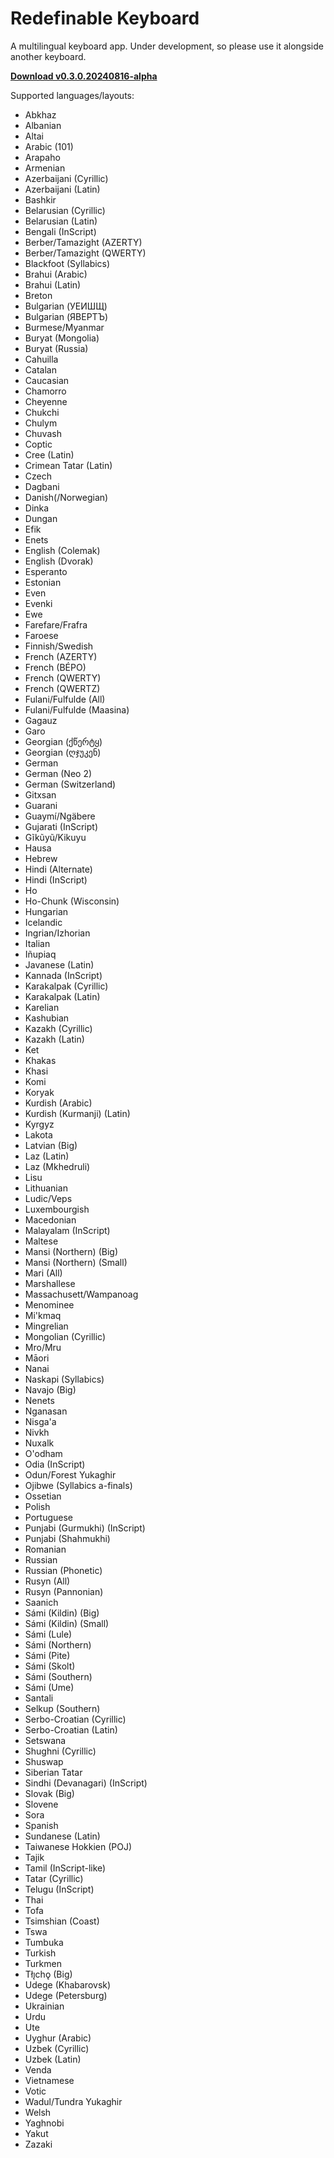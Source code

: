 # Redefinable Keyboard

A multilingual keyboard app. Under development, so please use it alongside another keyboard.

[**Download v0.3.0.20240816-alpha**](https://github.com/tenextractor/redefinablekeyboard/releases/download/v0.3.0.20240816-alpha/redefinablekeyboard-v0.3.0.20240816.apk)

Supported languages/layouts:

* Abkhaz
* Albanian
* Altai
* Arabic (101)
* Arapaho
* Armenian
* Azerbaijani (Cyrillic)
* Azerbaijani (Latin)
* Bashkir
* Belarusian (Cyrillic)
* Belarusian (Latin)
* Bengali (InScript)
* Berber/Tamazight (AZERTY)
* Berber/Tamazight (QWERTY)
* Blackfoot (Syllabics)
* Brahui (Arabic)
* Brahui (Latin)
* Breton
* Bulgarian (УЕИШЩ)
* Bulgarian (ЯВЕРТЪ)
* Burmese/Myanmar
* Buryat (Mongolia)
* Buryat (Russia)
* Cahuilla
* Catalan
* Caucasian
* Chamorro
* Cheyenne
* Chukchi
* Chulym
* Chuvash
* Coptic
* Cree (Latin)
* Crimean Tatar (Latin)
* Czech
* Dagbani
* Danish(/Norwegian)
* Dinka
* Dungan
* Efik
* Enets
* English (Colemak)
* English (Dvorak)
* Esperanto
* Estonian
* Even
* Evenki
* Ewe
* Farefare/Frafra
* Faroese
* Finnish/Swedish
* French (AZERTY)
* French (BÉPO)
* French (QWERTY)
* French (QWERTZ)
* Fulani/Fulfulde (All)
* Fulani/Fulfulde (Maasina)
* Gagauz
* Garo
* Georgian (ქწერტყ)
* Georgian (ღჯუკენ)
* German
* German (Neo 2)
* German (Switzerland)
* Gitxsan
* Guarani
* Guaymí/Ngäbere
* Gujarati (InScript)
* Gĩkũyũ/Kikuyu
* Hausa
* Hebrew
* Hindi (Alternate)
* Hindi (InScript)
* Ho
* Ho-Chunk (Wisconsin)
* Hungarian
* Icelandic
* Ingrian/Izhorian
* Italian
* Iñupiaq
* Javanese (Latin)
* Kannada (InScript)
* Karakalpak (Cyrillic)
* Karakalpak (Latin)
* Karelian
* Kashubian
* Kazakh (Cyrillic)
* Kazakh (Latin)
* Ket
* Khakas
* Khasi
* Komi
* Koryak
* Kurdish (Arabic)
* Kurdish (Kurmanji) (Latin)
* Kyrgyz
* Lakota
* Latvian (Big)
* Laz (Latin)
* Laz (Mkhedruli)
* Lisu
* Lithuanian
* Ludic/Veps
* Luxembourgish
* Macedonian
* Malayalam (InScript)
* Maltese
* Mansi (Northern) (Big)
* Mansi (Northern) (Small)
* Mari (All)
* Marshallese
* Massachusett/Wampanoag
* Menominee
* Mi'kmaq
* Mingrelian
* Mongolian (Cyrillic)
* Mro/Mru
* Māori
* Nanai
* Naskapi (Syllabics)
* Navajo (Big)
* Nenets
* Nganasan
* Nisga'a
* Nivkh
* Nuxalk
* O'odham
* Odia (InScript)
* Odun/Forest Yukaghir
* Ojibwe (Syllabics a-finals)
* Ossetian
* Polish
* Portuguese
* Punjabi (Gurmukhi) (InScript)
* Punjabi (Shahmukhi)
* Romanian
* Russian
* Russian (Phonetic)
* Rusyn (All)
* Rusyn (Pannonian)
* Saanich
* Sámi (Kildin) (Big)
* Sámi (Kildin) (Small)
* Sámi (Lule)
* Sámi (Northern)
* Sámi (Pite)
* Sámi (Skolt)
* Sámi (Southern)
* Sámi (Ume)
* Santali
* Selkup (Southern)
* Serbo-Croatian (Cyrillic)
* Serbo-Croatian (Latin)
* Setswana
* Shughni (Cyrillic)
* Shuswap
* Siberian Tatar
* Sindhi (Devanagari) (InScript)
* Slovak (Big)
* Slovene
* Sora
* Spanish
* Sundanese (Latin)
* Taiwanese Hokkien (POJ)
* Tajik
* Tamil (InScript-like)
* Tatar (Cyrillic)
* Telugu (InScript)
* Thai
* Tofa
* Tsimshian (Coast)
* Tswa
* Tumbuka
* Turkish
* Turkmen
* Tłı̨chǫ (Big)
* Udege (Khabarovsk)
* Udege (Petersburg)
* Ukrainian
* Urdu
* Ute
* Uyghur (Arabic)
* Uzbek (Cyrillic)
* Uzbek (Latin)
* Venda
* Vietnamese
* Votic
* Wadul/Tundra Yukaghir
* Welsh
* Yaghnobi
* Yakut
* Zazaki
